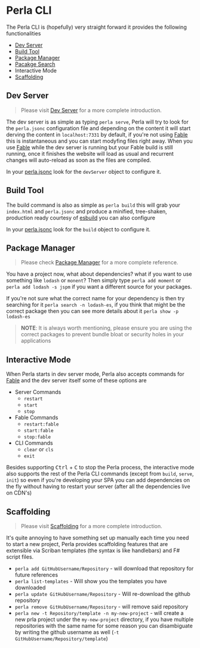 [dev server]: /#/v0/docs/features/development
[build tool]: /#/v0/docs/build/javascript
[package manager]: /#/v0/docs/features/package-manager
[pacakge search]: /#/v0/docs/features/package-manager
[fable]: /#/v0/docs/features/fable
[esbuild]: https://esbuild.github.io/
[perla.jsonc]: /#/v0/docs/reference/perla
[scaffolding]: /#/v0/docs/features/scaffolding

# Perla CLI

The Perla CLI is (hopefully) very straight forward it provides the following functionalities

- [Dev Server]
- [Build Tool]
- [Package Manager]
- [Pacakge Search]
- Interactive Mode
- [Scaffolding]

## Dev Server

> Please visit [Dev Server] for a more complete introduction.

The dev server is as simple as typing `perla serve`, Perla will try to look for the `perla.jsonc` configuration file and depending on the content it will start derving the content in `localhost:7331` by default, if you're not using [Fable] this is instantaneous and you can start modyfing files right away. When you use [Fable] while the dev server is running but your Fable build is still running, once it finishes the website will load as usual and recurrent changes will auto-reload as soon as the files are compiled.

In your [perla.jsonc] look for the `devServer` object to configure it.

## Build Tool

The build command is also as simple as `perla build` this will grab your `index.html` and `perla.jsonc` and produce a minified, tree-shaken, production ready courtesy of [esbuild] you can also configure

In your [perla.jsonc] look for the `build` object to configure it.

## Package Manager

> Please check [Package Manager] for a more complete reference.

You have a project now, what about dependencies? what if you want to use something like `lodash` or `monent`? Then simply type `perla add moment` or `perla add lodash -s jspm` if you want a different source for your packages.

If you're not sure what the correct name for your dependency is then try searching for it `perla search -n lodash-es`, if you think that might be the correct package then you can see more details about it `perla show -p lodash-es`

> **NOTE**: It is always worth mentioning, please ensure you are using the correct packages to prevent bundle bloat or security holes in your applications

## Interactive Mode

When Perla starts in dev server mode, Perla also accepts commands for [Fable] and the dev server itself some of these options are

- Server Commands
  - `restart`
  - `start`
  - `stop`
- Fable Commands
  - `restart:fable`
  - `start:fable`
  - `stop:fable`
- CLI Commands
  - `clear` or `cls`
  - `exit`

Besides supporting <kbd>Ctrl</kbd> + <kbd>C</kbd> to stop the Perla process, the interactive mode also supports the rest of the Perla CLI commands (except from `build`, `serve`, `init`) so even if you're developing your SPA you can add dependencies on the fly without having to restart your server (after all the dependencies live on CDN's)

## Scaffolding

> Please visit [Scaffolding] for a more complete introduction.

It's quite annoying to have something set up manually each time you need to start a new project, Perla provides scaffolding features that are extensible via Scriban templates (the syntax is like handlebars) and F# script files.

- `perla add GitHubUsername/Repository` - will download that repository for future references
- `perla list-templates` - Will show you the templates you have downloaded
- `perla update GitHubUsername/Repository` - Will re-download the github repository
- `perla remove GitHubUsername/Repository` - will remove said repository
- `perla new -t Repository/template -n my-new-project` - will create a new prla project under the `my-new-project` directory, if you have multiple repositories with the same name for some reason you can disambiguate by writing the github username as well (`-t GitHubUsername/Repository/template`)
